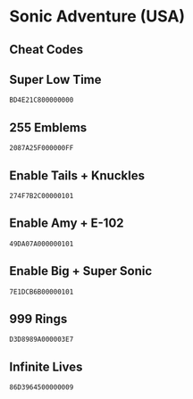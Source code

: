 # Sonic Adventure (USA)

## Cheat Codes

## Super Low Time

```
BD4E21C800000000

```

## 255 Emblems

```
2087A25F000000FF

```

## Enable Tails + Knuckles

```
274F7B2C00000101

```

## Enable Amy + E-102

```
49DA07A000000101

```

## Enable Big + Super Sonic

```
7E1DCB6B00000101

```

## 999 Rings

```
D3D8989A000003E7

```

## Infinite Lives

```
86D3964500000009

```


